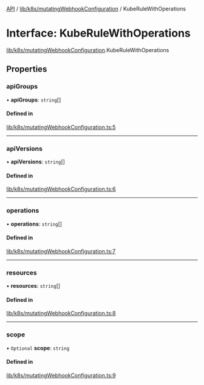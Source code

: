 [API](../API.md) / [lib/k8s/mutatingWebhookConfiguration](../modules/lib_k8s_mutatingWebhookConfiguration.md) / KubeRuleWithOperations

# Interface: KubeRuleWithOperations

[lib/k8s/mutatingWebhookConfiguration](../modules/lib_k8s_mutatingWebhookConfiguration.md).KubeRuleWithOperations

## Properties

### apiGroups

• **apiGroups**: `string`[]

#### Defined in

[lib/k8s/mutatingWebhookConfiguration.ts:5](https://github.com/headlamp-k8s/headlamp/blob/072d2509b/frontend/src/lib/k8s/mutatingWebhookConfiguration.ts#L5)

___

### apiVersions

• **apiVersions**: `string`[]

#### Defined in

[lib/k8s/mutatingWebhookConfiguration.ts:6](https://github.com/headlamp-k8s/headlamp/blob/072d2509b/frontend/src/lib/k8s/mutatingWebhookConfiguration.ts#L6)

___

### operations

• **operations**: `string`[]

#### Defined in

[lib/k8s/mutatingWebhookConfiguration.ts:7](https://github.com/headlamp-k8s/headlamp/blob/072d2509b/frontend/src/lib/k8s/mutatingWebhookConfiguration.ts#L7)

___

### resources

• **resources**: `string`[]

#### Defined in

[lib/k8s/mutatingWebhookConfiguration.ts:8](https://github.com/headlamp-k8s/headlamp/blob/072d2509b/frontend/src/lib/k8s/mutatingWebhookConfiguration.ts#L8)

___

### scope

• `Optional` **scope**: `string`

#### Defined in

[lib/k8s/mutatingWebhookConfiguration.ts:9](https://github.com/headlamp-k8s/headlamp/blob/072d2509b/frontend/src/lib/k8s/mutatingWebhookConfiguration.ts#L9)
